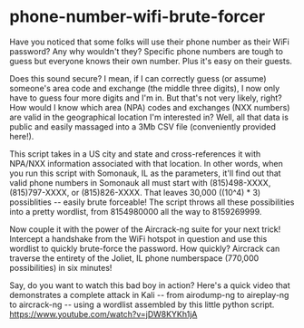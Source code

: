 # phone-number-wifi-brute-forcer
Have you noticed that some folks will use their phone number as their WiFi password? Any why wouldn't they? Specific phone numbers are tough to guess but everyone knows their own number. Plus it's easy on their guests.

Does this sound secure? I mean, if I can correctly guess (or assume) someone's area code and exchange (the middle three digits), I now only have to guess four more digits and I'm in. But that's not very likely, right? How would I know which area (NPA) codes and exchanges (NXX numbers) are valid in the geographical location I'm interested in? Well, all that data is public and easily massaged into a 3Mb CSV file (conveniently provided here!).

This script takes in a US city and state and cross-references it with NPA/NXX information associated with that location. In other words, when you run this script with Somonauk, IL as the parameters, it'll find out that valid phone numbers in Somonauk all must start with (815)498-XXXX, (815)797-XXXX, or (815)826-XXXX. That leaves 30,000 ((10^4) * 3) possiblities -- easily brute forceable! The script throws all these possibilities into a pretty wordlist, from 8154980000 all the way to 8159269999.

Now couple it with the power of the Aircrack-ng suite for your next trick! Intercept a handshake from the WiFi hotspot in question and use this wordlist to quickly brute-force the password. How quickly? Aircrack can traverse the entirety of the Joliet, IL phone numberspace (770,000 possibilities) in six minutes!

Say, do you want to watch this bad boy in action? Here's a quick video that demonstrates a complete attack in Kali -- from airodump-ng to aireplay-ng to aircrack-ng -- using a wordlist assembled by this little python script.
https://www.youtube.com/watch?v=jDW8KYKh1jA
